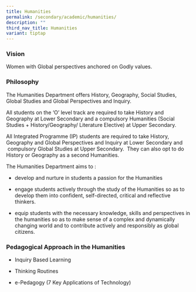 ```yaml
---
title: Humanities
permalink: /secondary/academic/humanities/
description: ""
third_nav_title: Humanities
variant: tiptap
---
```

<h3>Vision</h3>
<p>Women with Global perspectives anchored on Godly values.</p>
<h3>Philosophy</h3>
<p>The Humanities Department offers History, Geography, Social Studies, Global
Studies and Global Perspectives and Inquiry.</p>
<p>All students on the ‘O’ level track are required to take History and Geography
at Lower Secondary and a compulsory Humanities (Social Studies + History/Geography/
Literature Elective) at Upper Secondary.</p>
<p>All Integrated Programme (IP) students are required to take History, Geography
and Global Perspectives and Inquiry at Lower Secondary and &nbsp;compulsory
Global Studies at Upper Secondary. &nbsp;They can also opt to do History
or Geography as a second Humanities.</p>
<p>The Humanities Department aims to :</p>
<ul data-tight="true" class="tight">
<li>
<p>develop and nurture in students a passion for the Humanities</p>
</li>
<li>
<p>engage students actively through the study of the Humanities so as to
develop them into confident, self-directed, critical and reflective thinkers.</p>
</li>
<li>
<p>equip students with the necessary knowledge, skills and perspectives in
the humanities so as to make sense of a complex and dynamically changing
world and to contribute actively and responsibly as global citizens.</p>
</li>
</ul>
<h3>Pedagogical Approach in the Humanities</h3>
<ul data-tight="true" class="tight">
<li>
<p>Inquiry Based Learning</p>
</li>
<li>
<p>Thinking Routines</p>
</li>
<li>
<p>e-Pedagogy (7 Key Applications of Technology)</p>
</li>
</ul>
<p></p>